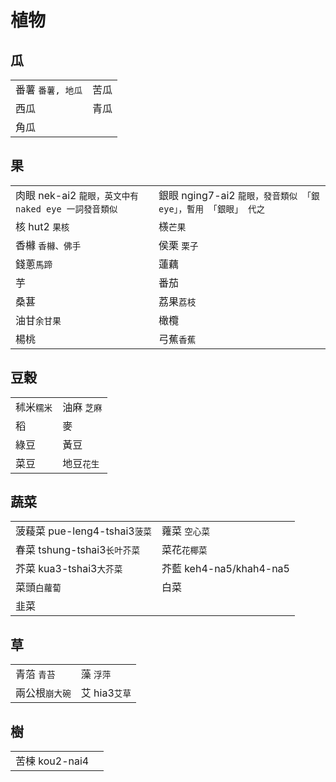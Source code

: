 # 植物

## 瓜

|  |  |
| :--- | :--- |
| 番薯 `番薯, 地瓜` | 苦瓜 |
| 西瓜 | 青瓜 |
| 角瓜 |  |

## 果

|  |  |
| :--- | :--- |
| 肉眼 nek-ai2 `龍眼，英文中有 naked eye 一詞發音類似` | 銀眼 nging7-ai2 `龍眼，發音類似 「銀 eye」，暫用 「銀眼」 代之` |
| 核 hut2 `果核` | 檨`芒果` |
| 香櫞 `香櫞、佛手` | 侯栗 `栗子` |
| 錢蔥`馬蹄` | 蓮藕 |
| 芋 | 番茄 |
| 桑葚 | 荔果`荔枝` |
| 油甘`余甘果` | 橄欖 |
| 楊桃 | 弓蕉`香蕉` |

## 豆穀

|  |  |
| :--- | :--- |
| 秫米`糯米` | 油麻 `芝麻` |
| 稻 | 麥 |
| 綠豆 | 黃豆 |
| 菜豆 | 地豆`花生` |

## 蔬菜

|  |  |
| :--- | :--- |
| 菠薐菜 pue-leng4-tshai3`菠菜` | 蕹菜 `空心菜` |
| 春菜 tshung-tshai3`长叶芥菜` | 菜花`花椰菜` |
| 芥菜 kua3-tshai3`大芥菜` | 芥藍 keh4-na5/khah4-na5 |
| 菜頭`白蘿蔔` | 白菜 |
| 韭菜 |  |

## 草

|  |  |
| :--- | :--- |
| 青菭 `青苔` | 藻 `浮萍` |
| 兩公根`崩大碗` | 艾 hia3`艾草` |

## 樹

|  |  |
| :--- | :--- |
| 苦楝 kou2-nai4 |  |

